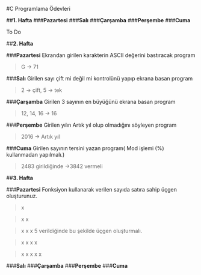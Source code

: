 

#C Programlama Ödevleri

##**1. Hafta**
###**Pazartesi**
###**Salı**
###**Çarşamba**
###**Perşembe**
###**Cuma**
  
To Do

##**2. Hafta**

###**Pazartesi** 
Ekrandan girilen karakterin ASCII değerini bastıracak program
>G -> 71 
 
###**Salı**
Girilen sayı çift mi değil mi kontrolünü yapıp ekrana basan program
>2 -> çift, 5 -> tek
 
###**Çarşamba**
Girilen 3 sayının en büyüğünü ekrana basan program
>12, 14, 16 -> 16
 
###**Perşembe**
Girilen yılın Artık yıl olup olmadığını söyleyen program 
>2016 -> Artık yıl
 
###**Cuma**
Girilen sayının tersini yazan program( Mod işlemi (%) kullanmadan yapılmalı.)
>2483 girildiğinde ->3842  vermeli

##**3. Hafta**

###**Pazartesi**
Fonksiyon kullanarak verilen sayıda satıra sahip üçgen oluşturunuz.


>x

>x x

>x x x          5  verildiğinde bu şekilde üçgen oluşturmalı.

>x x x x

>x x x x x


###**Salı**
###**Çarşamba**
###**Perşembe**
###**Cuma**

